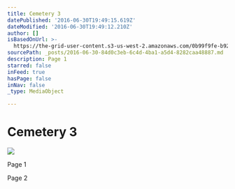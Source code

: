 ```yaml
---
title: Cemetery 3
datePublished: '2016-06-30T19:49:15.619Z'
dateModified: '2016-06-30T19:49:12.210Z'
author: []
isBasedOnUrl: >-
  https://the-grid-user-content.s3-us-west-2.amazonaws.com/0b99f9fe-b92f-455d-8b8e-632ea3f4424a.jpg
sourcePath: _posts/2016-06-30-84d0c3eb-6c4d-4ba1-a5d4-8282caa48887.md
description: Page 1
starred: false
inFeed: true
hasPage: false
inNav: false
_type: MediaObject

---
```

# Cemetery 3
![](https://the-grid-user-content.s3-us-west-2.amazonaws.com/0b99f9fe-b92f-455d-8b8e-632ea3f4424a.jpg)

Page 1

Page 2